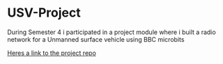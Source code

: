# USV-Project


During Semester 4 i participated in a project module where i built a radio network for a Unmanned surface vehicle using BBC microbits



<a href="https://github.com/Applied-Robotics-USV">Heres a link to the project repo</a>

